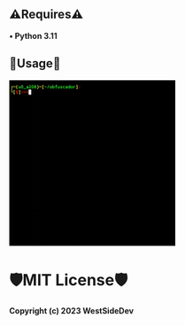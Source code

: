 ## ⚠️Requires⚠️
**• Python 3.11**

## 🔰Usage🔰
<g>
   <img src="/usage.gif" width="300"
</g>

# 🛡️MIT License🛡️
**Copyright (c) 2023 WestSideDev**
